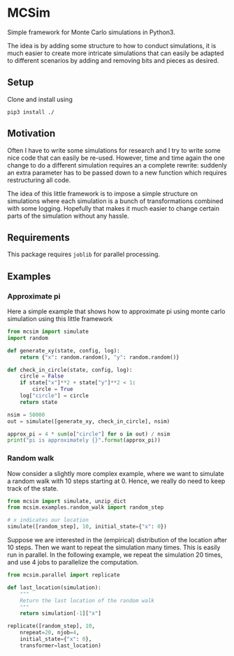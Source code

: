# MCSim

Simple framework for Monte Carlo simulations in Python3.

The idea is by adding some structure to how to conduct simulations,
it is much easier to create more intricate simulations that can easily be adapted
to different scenarios by adding and removing bits and pieces as desired.

## Setup

Clone and install using

```
pip3 install ./
```

## Motivation

Often I have to write some simulations for research and I try to write some nice code
that can easily be re-used.
However, time and time again the one change to do a different simulation requires
an a complete rewrite:
suddenly an extra parameter has to be passed down to a new function
which requires restructuring all code.

The idea of this little framework is to impose a simple structure on simulations
where each simulation is a bunch of transformations combined with some logging.
Hopefully that makes it much easier to change certain parts of the simulation
without any hassle.

## Requirements

This package requires `joblib` for parallel processing.

## Examples

### Approximate pi

Here a simple example that shows how to approximate pi using monte carlo simulation
using this little framework

```python
from mcsim import simulate
import random

def generate_xy(state, config, log):
    return {"x": random.random(), "y": random.random()}

def check_in_circle(state, config, log):
    circle = False
    if state["x"]**2 + state["y"]**2 < 1:
        circle = True
    log["circle"] = circle
    return state

nsim = 50000
out = simulate([generate_xy, check_in_circle], nsim)

approx_pi = 4 * sum(o["circle"] for o in out) / nsim
print("pi is approximately {}".format(approx_pi))
```

### Random walk

Now consider a slightly more complex example,
where we want to simulate a random walk with 10 steps starting at 0.
Hence, we really do need to keep track of the state.

```python
from mcsim import simulate, unzip_dict
from mcsim.examples.random_walk import random_step

# x indicates our location
simulate([random_step], 10, initial_state={"x": 0})
```

Suppose we are interested in the (empirical) distribution of the location after 10 steps.
Then we want to repeat the simulation many times.
This is easily run in parallel.
In the following example, we repeat the simulation 20 times,
and use 4 jobs to parallelize the computation.

```python
from mcsim.parallel import replicate

def last_location(simulation):
    """
    Return the last location of the random walk
    """
    return simulation[-1]["x"]

replicate([random_step], 10,
    nrepeat=20, njob=4,
    initial_state={"x": 0},
    transformer=last_location)
```

